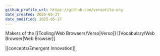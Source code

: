 ```yaml
---
github_profile_url: https://github.com/versotile-org
date_created: 2025-05-27
date_modified: 2025-05-27
---
```

Makers of the [[Tooling/Web Browsers/Verso|Verso]] [[Vocabulary/Web Browser|Web Browser]]

[[concepts/Emergent Innovation]]


